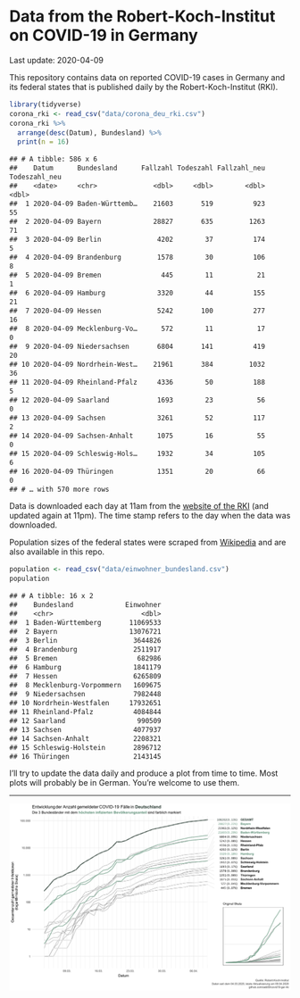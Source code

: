 Data from the Robert-Koch-Institut on COVID-19 in Germany
================
Last update: 2020-04-09

This repository contains data on reported COVID-19 cases in Germany and
its federal states that is published daily by the Robert-Koch-Institut
(RKI).

``` r
library(tidyverse)
corona_rki <- read_csv("data/corona_deu_rki.csv")
corona_rki %>% 
  arrange(desc(Datum), Bundesland) %>% 
  print(n = 16)
```

    ## # A tibble: 586 x 6
    ##    Datum      Bundesland      Fallzahl Todeszahl Fallzahl_neu Todeszahl_neu
    ##    <date>     <chr>              <dbl>     <dbl>        <dbl>         <dbl>
    ##  1 2020-04-09 Baden-Württemb…    21603       519          923            55
    ##  2 2020-04-09 Bayern             28827       635         1263            71
    ##  3 2020-04-09 Berlin              4202        37          174             5
    ##  4 2020-04-09 Brandenburg         1578        30          106             8
    ##  5 2020-04-09 Bremen               445        11           21             1
    ##  6 2020-04-09 Hamburg             3320        44          155            21
    ##  7 2020-04-09 Hessen              5242       100          277            16
    ##  8 2020-04-09 Mecklenburg-Vo…      572        11           17             0
    ##  9 2020-04-09 Niedersachsen       6804       141          419            20
    ## 10 2020-04-09 Nordrhein-West…    21961       384         1032            36
    ## 11 2020-04-09 Rheinland-Pfalz     4336        50          188             5
    ## 12 2020-04-09 Saarland            1693        23           56             0
    ## 13 2020-04-09 Sachsen             3261        52          117             2
    ## 14 2020-04-09 Sachsen-Anhalt      1075        16           55             0
    ## 15 2020-04-09 Schleswig-Hols…     1932        34          105             6
    ## 16 2020-04-09 Thüringen           1351        20           66             0
    ## # … with 570 more rows

Data is downloaded each day at 11am from the [website of the
RKI](https://www.rki.de/DE/Content/InfAZ/N/Neuartiges_Coronavirus/Fallzahlen.html)
(and updated again at 11pm). The time stamp refers to the day when the
data was downloaded.

Population sizes of the federal states were scraped from
[Wikipedia](https://de.wikipedia.org/wiki/Liste_der_deutschen_Bundesl%C3%A4nder_nach_Bev%C3%B6lkerung)
and are also available in this repo.

``` r
population <- read_csv("data/einwohner_bundesland.csv")
population
```

    ## # A tibble: 16 x 2
    ##    Bundesland             Einwohner
    ##    <chr>                      <dbl>
    ##  1 Baden-Württemberg       11069533
    ##  2 Bayern                  13076721
    ##  3 Berlin                   3644826
    ##  4 Brandenburg              2511917
    ##  5 Bremen                    682986
    ##  6 Hamburg                  1841179
    ##  7 Hessen                   6265809
    ##  8 Mecklenburg-Vorpommern   1609675
    ##  9 Niedersachsen            7982448
    ## 10 Nordrhein-Westfalen     17932651
    ## 11 Rheinland-Pfalz          4084844
    ## 12 Saarland                  990509
    ## 13 Sachsen                  4077937
    ## 14 Sachsen-Anhalt           2208321
    ## 15 Schleswig-Holstein       2896712
    ## 16 Thüringen                2143145

I’ll try to update the data daily and produce a plot from time to time.
Most plots will probably be in German. You’re welcome to use them.

-----

<img src="plots/covid19-deu-rki-entwicklung.png">
